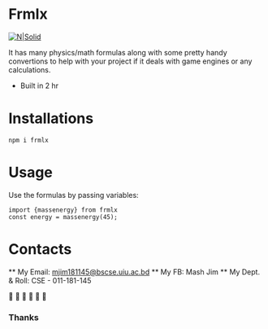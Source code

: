 # Frmlx

[![N|Solid](https://cldup.com/dTxpPi9lDf.thumb.png)](https://mashukealam.github.io)


It has many physics/math formulas along with some pretty handy convertions to help with your project if it deals with game engines or any calculations.

  
  - Built in 2 hr 

# Installations
```npm i frmlx```

# Usage
Use the formulas by passing variables:
``` 
import {massenergy} from frmlx
const energy = massenergy(45);
```

# Contacts
** My Email: mjim181145@bscse.uiu.ac.bd
** My FB: Mash Jim
** My Dept. & Roll: CSE - 011-181-145


:green_heart: :green_heart: :green_heart:
:purple_heart: :purple_heart: :purple_heart:
### Thanks